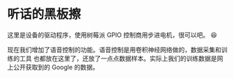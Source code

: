 # 听话的黑板擦

这里是设备的驱动程序，使用树莓派 GPIO 控制商用步进电机，很可以吧。 :laughing:

现在我们增加了语音控制的功能。语音控制是用卷积神经网络做的，数据采集和训练的工具
也都放在这里了，还放了一点点数据样本。实际上我们的训练数据是网上公开获取到的
Google 的数据。

